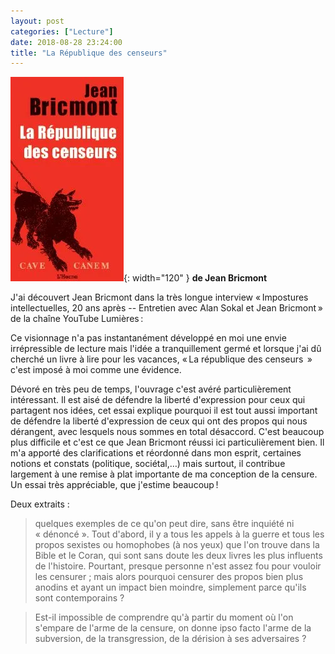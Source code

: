 ```yaml
---
layout: post
categories: ["Lecture"]
date: 2018-08-28 23:24:00
title: "La République des censeurs"
---
```


![couverture](/assets/images/couv_lecture/republique-des-censeurs.webp){: width="120" } **de Jean Bricmont**

J'ai découvert Jean Bricmont dans la très longue interview « Impostures
intellectuelles, 20 ans après -- Entretien avec Alan Sokal et Jean
Bricmont » de la chaîne YouTube Lumières :

Ce visionnage n'a pas instantanément développé en moi une envie
irrépressible de lecture mais l'idée a tranquillement germé et lorsque
j'ai dû cherché un livre à lire pour les vacances, « La république des
censeurs  » c'est imposé à moi comme une évidence.

Dévoré en très peu de temps, l'ouvrage c'est avéré particulièrement
intéressant. Il est aisé de défendre la liberté d'expression pour ceux
qui partagent nos idées, cet essai explique pourquoi il est tout aussi
important de défendre la liberté d'expression de ceux qui ont des propos
qui nous dérangent, avec lesquels nous sommes en total désaccord. C'est
beaucoup plus difficile et c'est ce que Jean Bricmont réussi ici
particulièrement bien. Il m'a apporté des clarifications et réordonné
dans mon esprit, certaines notions et constats (politique, sociétal,…)
mais surtout, il contribue largement à une remise à plat importante de
ma conception de la censure. Un essai très appréciable, que j'estime
beaucoup !

Deux extraits :

> quelques exemples de ce qu'on peut dire, sans être inquiété ni
> « dénoncé ». Tout d'abord, il y a tous les appels à la guerre et tous
> les propos sexistes ou homophobes (à nos yeux) que l'on trouve dans la
> Bible et le Coran, qui sont sans doute les deux livres les plus
> influents de l'histoire. Pourtant, presque personne n'est assez fou
> pour vouloir les censurer ; mais alors pourquoi censurer des propos
> bien plus anodins et ayant un impact bien moindre, simplement parce
> qu'ils sont contemporains ?

> Est-il impossible de comprendre qu'à partir du moment où l'on s'empare
> de l'arme de la censure, on donne ipso facto l'arme de la subversion,
> de la transgression, de la dérision à ses adversaires ?


